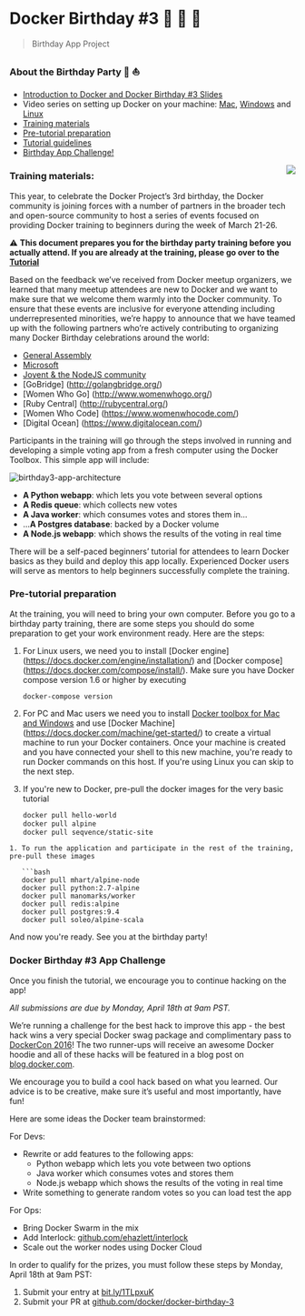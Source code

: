 # Docker Birthday #3 :tada: :birthday: :tada:

> Birthday App Project

### About the Birthday Party :whale2: :boat:
- [Introduction to Docker and Docker Birthday #3 Slides](https://docs.google.com/a/docker.com/presentation/d/1MKQ8KTxeuSYPHp7LjuOy9k8FgzAApH9i-6A1micJa1A/edit?usp=drive_web)
- Video series on setting up Docker on your machine: [Mac](https://www.youtube.com/watch?v=lNkVxDSRo7M), [Windows](https://youtu.be/S7NVloq0EBc) and [Linux](https://www.youtube.com/watch?v=V9AKvZZCWLc)
- [Training materials](#training-materials)
- [Pre-tutorial preparation](#pre-tutorial-preparation)
- [Tutorial guidelines](./tutorial.md)
- [Birthday App Challenge!](#challenge)

<a href="https://www.docker.com/docker-birthday"><img align="right" src="https://www.docker.com/sites/default/files/illustration-com-container-party.png"></a>



### Training materials:


This year, to celebrate the Docker Project’s 3rd birthday, the Docker community is joining forces with a number of partners in the broader tech and open-source community to host a series of events focused on providing Docker training to beginners during the week of March 21-26.

:warning: **This document prepares you for the birthday party training before you actually attend. If you are already at the training, please go over to the [Tutorial](https://github.com/docker/docker-birthday-3/blob/master/tutorial.md)**

Based on the feedback we’ve received from Docker meetup organizers, we learned that many meetup attendees are new to Docker and we want to make sure that we welcome them warmly into the Docker community. To ensure that these events are inclusive for everyone attending including underrepresented minorities, we’re happy to announce that we have teamed up with the following partners who’re actively contributing to organizing many Docker Birthday celebrations around the world:

- [General Assembly](https://generalassemb.ly/)
- [Microsoft](https://www.microsoft.com/en-us/)
- [Joyent & the NodeJS community](https://www.joyent.com/developers/node)
- [GoBridge] (http://golangbridge.org/)
- [Women Who Go] (http://www.womenwhogo.org/)
- [Ruby Central] (http://rubycentral.org/)
- [Women Who Code] (https://www.womenwhocode.com/)
- [Digital Ocean] (https://www.digitalocean.com/)

Participants in the training will go through the steps involved in running and developing a simple voting app from a fresh computer using the Docker Toolbox. This simple app will include:

![birthday3-app-architecture](./tutorial-images/bd3-architecture.png)

- **A Python webapp**: which lets you vote between several options
- **A Redis queue**: which collects new votes
- **A Java worker**: which consumes votes and stores them in…
- …**A Postgres database**: backed by a Docker volume
- **A Node.js webapp**: which shows the results of the voting in real time

There will be a self-paced beginners’ tutorial for attendees to learn Docker basics as they build and deploy this app locally. Experienced Docker users will serve as mentors to help beginners successfully complete the training.

### Pre-tutorial preparation
At the training, you will need to bring your own computer. Before you go to a birthday party training, there are some steps you should do some preparation to get your work environment ready. Here are the steps:

1. For Linux users, we need you to install [Docker engine] (https://docs.docker.com/engine/installation/) and [Docker compose] (https://docs.docker.com/compose/install/). Make sure you have Docker compose version 1.6 or higher by executing 

   ```docker-compose version```

1. For PC and Mac users we need you to install [Docker toolbox for Mac and Windows](https://www.docker.com/products/docker-toolbox) and use [Docker Machine] (https://docs.docker.com/machine/get-started/) to create a virtual machine to run your Docker containers. Once your machine is created and you have connected your shell to this new machine, you're ready to run Docker commands on this host.  If you're using Linux you can skip to the next step.
1. If you're new to Docker, pre-pull the docker images for the very basic tutorial

   ```bash
   docker pull hello-world
   docker pull alpine
   docker pull seqvence/static-site
```
1. To run the application and participate in the rest of the training, pre-pull these images

   ```bash
   docker pull mhart/alpine-node
   docker pull python:2.7-alpine
   docker pull manomarks/worker
   docker pull redis:alpine
   docker pull postgres:9.4
   docker pull soleo/alpine-scala
   ```
And now you're ready. See you at the birthday party!<a name="challenge"></a>


### Docker Birthday #3 App Challenge

Once you finish the tutorial, we encourage you to continue hacking on the app!

*All submissions are due by Monday, April 18th at 9am PST.*

We’re running a challenge for the best hack to improve this app - the best hack wins a very special Docker swag package and complimentary pass to [DockerCon 2016](http://2016.dockercon.com/)! The two runner-ups will receive an awesome Docker hoodie and all of these hacks will be featured in a blog post on [blog.docker.com](https://blog.docker.com/).

We encourage you to build a cool hack based on what you learned. Our advice is to be creative, make sure it’s useful and most importantly, have fun!

Here are some ideas the Docker team brainstormed:

For Devs:
* Rewrite or add features to the following apps:
  * Python webapp which lets you vote between two options
  * Java worker which consumes votes and stores them
  * Node.js webapp which shows the results of the voting in real time
* Write something to generate random votes so you can load test the app

For Ops:

* Bring Docker Swarm in the mix
* Add Interlock: [github.com/ehazlett/interlock](https://github.com/ehazlett/interlock)
* Scale out the worker nodes using Docker Cloud

In order to qualify for the prizes, you must follow these steps by Monday, April 18th at 9am PST:

1. Submit your entry at [bit.ly/1TLpxuK](https://docs.google.com/forms/d/1TKCYetzv8IZh09E9uT0bDL3JpS_ZHJw3duh9XUaAPhQ/viewform)
2. Submit your PR at [github.com/docker/docker-birthday-3](https://github.com/docker/docker-birthday-3)

